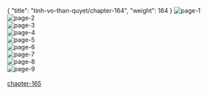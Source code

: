 { "title": "tinh-vo-than-quyet/chapter-164", "weight": 164 }
<img src="tinh-vo-than-quyet_0164_01-7ccb94d3a446c58897645b55d3726e0e.webp" alt="page-1" origin="http://1.bp.blogspot.com/-b79fZz6raDs/W2Oq4Brsq2I/AAAAAAAAJCQ/Eceyrd3hWwIyhlAQwjBvx734gu7k5mYqgCLcBGAs/s1600/0001.jpg?imgmax=0"><br/>
<img src="tinh-vo-than-quyet_0164_02-104d9f97af39fee8d5dc3a7d6014f896.webp" alt="page-2" origin="http://1.bp.blogspot.com/-u2aplR0zZGM/W2Oq3mY8I3I/AAAAAAAAJCI/6GLBezFyBSg4X7Q1E2D6fuIdMEDKa67WQCLcBGAs/s1600/0002.jpg?imgmax=0"><br/>
<img src="tinh-vo-than-quyet_0164_03-2a6ad4cdfc0d6a1a65f3f2988d8ca0dc.webp" alt="page-3" origin="http://1.bp.blogspot.com/-D2FXWO3I_ko/W2Oq3y2SfAI/AAAAAAAAJCM/AEkPXrymtQEcaqXz9w_fmxmZU_xy7ZWyQCLcBGAs/s1600/0003.jpg?imgmax=0"><br/>
<img src="tinh-vo-than-quyet_0164_04-fd49ec0e67ca92700f3c468bc0d1db0d.webp" alt="page-4" origin="http://1.bp.blogspot.com/-_l3r2qyvBQg/W2Oq4aMjOzI/AAAAAAAAJCU/oKy75vTakCIXbxxaap737q2iidPaRsEEgCLcBGAs/s1600/0004.jpg?imgmax=0"><br/>
<img src="tinh-vo-than-quyet_0164_05-8f0b7df81f5a6d203adf9315ea221467.webp" alt="page-5" origin="http://1.bp.blogspot.com/-QbFDjW3H7Qo/W2Oq4ZB_4ZI/AAAAAAAAJCY/Q6mcFPb6tsc-anZEgBaBtWbspe-E4dOqACLcBGAs/s1600/0005.jpg?imgmax=0"><br/>
<img src="tinh-vo-than-quyet_0164_06-579950ff49ae96a5a262fad9de5bbe5b.webp" alt="page-6" origin="http://1.bp.blogspot.com/-U6xpaKWRFz0/W2Oq4lh8b-I/AAAAAAAAJCc/eNO4LWjwojE_f_UT9b1_vteUwZgT1MhlgCLcBGAs/s1600/0006.jpg?imgmax=0"><br/>
<img src="tinh-vo-than-quyet_0164_07-6ad11ecc39f498ce7b95cfeaad41964b.webp" alt="page-7" origin="http://1.bp.blogspot.com/-AtSex4leFGU/W2Oq4-4s9qI/AAAAAAAAJCg/nJn_r4WK9dgaTK1lpCHRUNwa8fgOG6mzACLcBGAs/s1600/0007.jpg?imgmax=0"><br/>
<img src="tinh-vo-than-quyet_0164_08-98f2c73e36a336ed910069d8e992cc38.webp" alt="page-8" origin="http://1.bp.blogspot.com/-OSVbtDB8IIU/W2Oq4xFZICI/AAAAAAAAJCk/46z1XCJdZkE8VBqdN6_qPFhpcE68-NI6gCLcBGAs/s1600/0008.jpg?imgmax=0"><br/>
<img src="tinh-vo-than-quyet_0164_09-0476eac382f793d567a8e21013d0ccb1.webp" alt="page-9" origin="http://1.bp.blogspot.com/-D_-n48sdheg/W2Oq5AANtrI/AAAAAAAAJCo/vMPjOHjnTgUJ4j_qKkuqsf2PUx15ub7qQCLcBGAs/s1600/0009.jpg?imgmax=0"><br/>
<br/><a class="nextchap" href="/tinh-vo-than-quyet/chapter-165">chapter-165</a>
